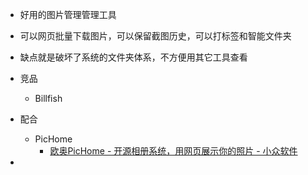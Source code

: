 - 好用的图片管理管理工具
- 可以网页批量下载图片，可以保留截图历史，可以打标签和智能文件夹
- 缺点就是破坏了系统的文件夹体系，不方便用其它工具查看

- 竞品
	- Billfish
- 配合
	- PicHome
		- [欧奥PicHome - 开源相册系统，用网页展示你的照片 - 小众软件](https://www.appinn.com/pichome-online/)
- 
